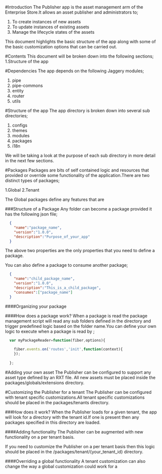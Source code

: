 #Introduction
The Publisher app is the asset management arm of the Enterprise Store.It allows an asset publisher and administrators to;
1. To create instances of new assets
2. To update instances of existing assets
2. Manage the lifecycle states of the assets

This document highlights the basic structure of the app along with some of the basic customization options that can be carried out.



#Contents
This document will be broken down into the following sections;
1.Structure of the app

#Dependencies
The app depends on the following Jaggery modules;

1. pipe
2. pipe-commons
3. entity
4. router
5. utils

#Structure of the app
The app directory is broken down into several sub directories;

1. configs
2. themes
3. modules
4. packages
5. i18n

We will be taking a look at the purpose of each sub directory in more detail in the next few sections.

#Packages
Packages are bits of self contained logic and resources that provided or override some functionality of the application.There are two distinct types of packages;

1.Global
2.Tenant

The Global packages define any features that are 

###Structure of a Package
Any folder can become a package provided it has the following json file;

```json
  {
    "name":"package_name",
    "version":"1.0.0",
    "description":"Purpose_of_your_app"
  }
```

The above two properties are the only properties that you need to define a package.

You can also define a package to consume another package;

```json
  {
    "name":"child_package_name",
    "version":"1.0.0",
    "description":"This_is_a_child_package",
    "consumes":["package_name"]
  }
```

####Organizing your package


####How does a package work?
When a package is read the package management script will read any sub folders defined in the directory and trigger predefined logic based on the folder name.You can define your own logic to execute when a package is read by ;

```javascript
  var myPackageReader=function(fiber,options){
  
    fiber.events.on('routes','init',function(context){
    });
    
  };
```

#Adding your own asset
The Publisher can be configured to support any asset type defined by an RXT file. All new assets must be placed inside the packages/globals/extensions directory.

#Customizing the Publisher for a tenant
The Publisher can be configured with tenant specific customizations.All tenant specific customizations should be placed in the packages/tenants directory.

###How does it work?
When the Publisher loads for a given tenant, the app will look for a directory with the tenant id.If one is present then any packages specified in this directory are loaded.

####Adding functionality
The Publisher can be augmented with new functionality on a per tenant basis.

If you need to customize the Publisher on a per tenant basis then this logic should be placed in the /packages/tenant/{your_tenant_id} directory.

####Overriding a global functionality
A tenant customization can also change the way a global customization could work for a 
